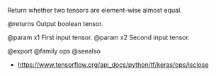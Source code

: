 Return whether two tensors are element-wise almost equal.

@returns
    Output boolean tensor.

@param x1 First input tensor.
@param x2 Second input tensor.

@export
@family ops
@seealso
+ <https://www.tensorflow.org/api_docs/python/tf/keras/ops/isclose>
